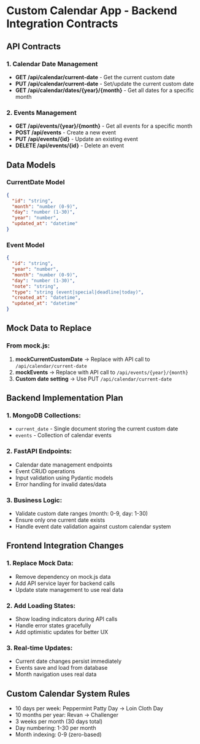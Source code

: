 # Custom Calendar App - Backend Integration Contracts

## API Contracts

### 1. Calendar Date Management
- **GET /api/calendar/current-date** - Get the current custom date
- **PUT /api/calendar/current-date** - Set/update the current custom date
- **GET /api/calendar/dates/{year}/{month}** - Get all dates for a specific month

### 2. Events Management
- **GET /api/events/{year}/{month}** - Get all events for a specific month
- **POST /api/events** - Create a new event
- **PUT /api/events/{id}** - Update an existing event
- **DELETE /api/events/{id}** - Delete an event

## Data Models

### CurrentDate Model
```json
{
  "id": "string",
  "month": "number (0-9)", 
  "day": "number (1-30)",
  "year": "number",
  "updated_at": "datetime"
}
```

### Event Model
```json
{
  "id": "string",
  "year": "number",
  "month": "number (0-9)",
  "day": "number (1-30)", 
  "note": "string",
  "type": "string (event|special|deadline|today)",
  "created_at": "datetime",
  "updated_at": "datetime"
}
```

## Mock Data to Replace

### From mock.js:
1. **mockCurrentCustomDate** → Replace with API call to `/api/calendar/current-date`
2. **mockEvents** → Replace with API call to `/api/events/{year}/{month}`
3. **Custom date setting** → Use PUT `/api/calendar/current-date`

## Backend Implementation Plan

### 1. MongoDB Collections:
- `current_date` - Single document storing the current custom date
- `events` - Collection of calendar events

### 2. FastAPI Endpoints:
- Calendar date management endpoints
- Event CRUD operations
- Input validation using Pydantic models
- Error handling for invalid dates/data

### 3. Business Logic:
- Validate custom date ranges (month: 0-9, day: 1-30)
- Ensure only one current date exists
- Handle event date validation against custom calendar system

## Frontend Integration Changes

### 1. Replace Mock Data:
- Remove dependency on mock.js data
- Add API service layer for backend calls
- Update state management to use real data

### 2. Add Loading States:
- Show loading indicators during API calls
- Handle error states gracefully
- Add optimistic updates for better UX

### 3. Real-time Updates:
- Current date changes persist immediately
- Events save and load from database
- Month navigation uses real data

## Custom Calendar System Rules
- 10 days per week: Peppermint Patty Day → Loin Cloth Day
- 10 months per year: Revan → Challenger  
- 3 weeks per month (30 days total)
- Day numbering: 1-30 per month
- Month indexing: 0-9 (zero-based)